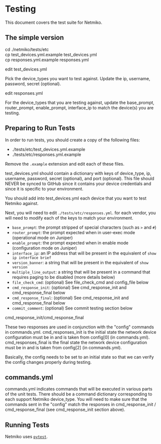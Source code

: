 # Testing

This document covers the test suite for Netmiko.

## The simple version

cd ./netmiko/tests/etc  
cp test_devices.yml.example test_devices.yml  
cp responses.yml.example responses.yml  

edit test_devices.yml  

Pick the device_types you want to test against. Update the ip, username, password, 
secret (optional).

edit responses.yml  

For the device_types that you are testing against, update the base_prompt, router_prompt, 
enable_prompt, interface_ip to match the device(s) you are testing.



## Preparing to Run Tests

In order to run tests, you should create a copy of the following files:

* ./tests/etc/test_devices.yml.example
* ./tests/etc/responses.yml.example

Remove the `.example` extension and edit each of these files.

test_devices.yml should contain a dictionary with keys of device_type, ip, username, password,
secret (optional), and port (optional). This file should NEVER be synced to GitHub since it 
contains your device credentials and since it is specific to your environment.

You should add into test_devices.yml each device that you want to test Netmiko against.


Next, you will need to edit `./tests/etc/responses.yml`. for each vendor, you will need to modify
each of the keys to match your environment.

* `base_prompt`: the prompt stripped of special characters (such as `>` and `#`)
* `router_prompt`: the prompt expected when in user-exec mode (operational mode on Juniper)
* `enable_prompt`: the prompt expected when in enable mode (configuration mode on Juniper)
* `interface_ip`: an IP address that will be present in the equivalent of `show ip interface brief`
* `version_banner`: a string that will be present in the equivalent of `show version`
* `multiple_line_output`: a string that will be present in a command that requires paging to be 
                          disabled (more details below)
* `file_check_cmd`: (optional) See file_check_cmd and config_file below
* `cmd_response_init`: (optional) See cmd_response_init and cmd_response_final below
* `cmd_response_final`: (optional) See cmd_response_init and cmd_response_final below
* `commit_comment`: (optional) See commit testing section below


cmd_response_init/cmd_response_final

These two responses are used in conjunction with the "config" commands in commands.yml. 
cmd_responses_init is the initial state the network device configuration must be in and is taken
from config[0] (in commands.yml). cmd_responses_final is the final state the network device
configuration must be in and is taken from config[2] (in commands.yml).

Basically, the config needs to be set to an initial state so that we can verify the config
changes properly during testing.



## commands.yml

commands.yml indicates commands that will be executed in various parts of the unit tests. There 
should be a command dictionary corresponding to each support Netmiko device_type. You will need to
make sure that the commands sent in the "config" match the responses in cmd_response_init /
cmd_response_final (see cmd_response_init section above).


## Running Tests

Netmiko uses [`pytest`](http://pytest.org/latest/).  
